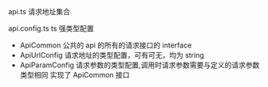 api.ts 请求地址集合

api.config.ts ts 强类型配置

- ApiCommon 公共的 api 的所有的请求接口的 interface
- ApiUrlConfig 请求地址的类型配置，可有可无，均为 string
- ApiParamConfig 请求参数的类型配置,调用时请求参数需要与定义的请求参数类型相同 实现了 ApiCommon 接口
